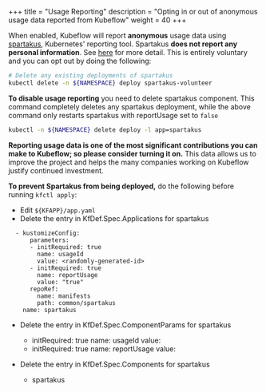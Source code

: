 +++
title = "Usage Reporting"
description = "Opting in or out of anonymous usage data reported from Kubeflow"
weight = 40
+++

When enabled, Kubeflow will report **anonymous** usage data using [spartakus](https://github.com/kubernetes-incubator/spartakus), Kubernetes' reporting tool. Spartakus **does not report any personal information**. See [here](https://github.com/kubernetes-incubator/spartakus) for more detail.
This is entirely voluntary and you can opt out by doing the following:

```bash
# Delete any existing deployments of spartakus
kubectl delete -n ${NAMESPACE} deploy spartakus-volunteer
```

**To disable usage reporting** you need to delete spartakus component. 
This command completely deletes any spartakus deployment, while the above 
command only restarts spartakus with reportUsage set to `false`

```bash
kubectl -n ${NAMESPACE} delete deploy -l app=spartakus
```

**Reporting usage data is one of the most significant contributions you can make to Kubeflow; so please consider turning it on.** This data allows us to improve the project and helps the many companies working on Kubeflow justify continued investment.

**To prevent Spartakus from being deployed,** do the following before running `kfctl apply`:

- Edit `${KFAPP}/app.yaml`
- Delete the entry in KfDef.Spec.Applications for spartakus

```
  - kustomizeConfig:
      parameters:
      - initRequired: true
        name: usageId
        value: <randomly-generated-id>
      - initRequired: true
        name: reportUsage
        value: "true"
      repoRef:
        name: manifests
        path: common/spartakus
    name: spartakus
```

- Delete the entry in KfDef.Spec.ComponentParams for spartakus

    * initRequired: true name: usageId value: 
    * initRequired: true name: reportUsage value:

- Delete the entry in KfDef.Spec.Components for spartakus

    * spartakus
